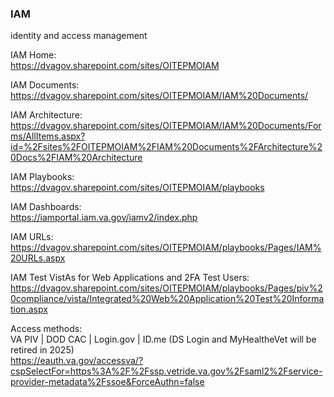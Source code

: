 ### IAM
identity and access management

IAM Home:  
https://dvagov.sharepoint.com/sites/OITEPMOIAM

IAM Documents:  
https://dvagov.sharepoint.com/sites/OITEPMOIAM/IAM%20Documents/

IAM Architecture:  
https://dvagov.sharepoint.com/sites/OITEPMOIAM/IAM%20Documents/Forms/AllItems.aspx?id=%2Fsites%2FOITEPMOIAM%2FIAM%20Documents%2FArchitecture%20Docs%2FIAM%20Architecture


IAM Playbooks:  
https://dvagov.sharepoint.com/sites/OITEPMOIAM/playbooks

IAM Dashboards:  
https://iamportal.iam.va.gov/iamv2/index.php

IAM URLs:  
https://dvagov.sharepoint.com/sites/OITEPMOIAM/playbooks/Pages/IAM%20URLs.aspx

IAM Test VistAs for Web Applications and 2FA Test Users:  
https://dvagov.sharepoint.com/sites/OITEPMOIAM/playbooks/Pages/piv%20compliance/vista/Integrated%20Web%20Application%20Test%20Information.aspx


Access methods:  
VA PIV | DOD CAC | Login.gov | ID.me  (DS Login and MyHealtheVet will be retired in 2025)  
https://eauth.va.gov/accessva/?cspSelectFor=https%3A%2F%2Fssp.vetride.va.gov%2Fsaml2%2Fservice-provider-metadata%2Fssoe&ForceAuthn=false


